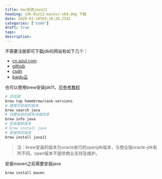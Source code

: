 ```yaml
---
title: mac安装java11
heading: jdk-8u212-macosx-x64.dmg 下载
date: 2020-01-10T03:10:28.254Z
categories: ["code"]
draft: true
tags: 
description: 
---
```


不需要注册即可下载jdk的网站有如下几个：
- [cn.azul.com](https://cn.azul.com/downloads/zulu-community/?&architecture=x86-64-bit&package=jdk#)
- [github](https://github.com/frekele/oracle-java/releases)
- [csdn](https://download.csdn.net/download/tan3739/11143317)
- [baidu云](https://blog.csdn.net/weixin_40990991/article/details/99831728)


也可以使用brew安装jdk11，[可参考教程](https://stackoverflow.com/questions/52524112/how-do-i-install-java-on-mac-osx-allowing-version-switching/52524114?r=SearchResults#52524114)
```bash
# 添加源
brew tap homebrew/cask-versions
# 搜索可安装的版本
brew search java  
# 将要安装的版本详细信息
brew info java
# 安装最新版本
# brew install java
# 安装特定版本
brew install java11
```

> 注：brew安装的版本为oracle发行的openjdk版本，与商业版oracle-jdk有所不同。open版本不提供商业支持及维护。

安装maven之前需要安装java

```bash
brew install maven
```


